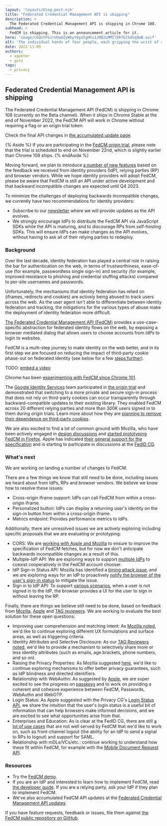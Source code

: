 ```yaml
---
layout: 'layouts/blog-post.njk'
title: "Federated Credential Management API is shipping"
description: >
  The Federated Credential Management API is shipping in Chrome 108.
subhead: >
  FedCM is shipping. This is an announcement article for it.
hero: 'image/cGQxYFGJrUUaUZyWhyt9yo5gHhs1/M82LMMIlER7E25dSqQwB.avif'
alt: 'The individual hands of four people, each gripping the wrist of another'
date: 2022-11-09
authors:
  - agektmr
  - goto
tags:
  - privacy
---
```


## Federated Credential Management API is shipping

The Federated Credential Management API (FedCM) is shipping in Chrome 108 (currently on the Beta channel). When it ships
in Chrome Stable at the end of November 2022, the FedCM API will work in Chrome without requiring a flag or an origin trial token.

Check the final API changes in [the accumulated update page](https://docs.google.com/document/u/0/d/1jmFge4GOoiR8UcHbJIfEzV7gusVv8OfHsh3wK0VvfvY/edit?resourcekey=0-UQ748omNCkSI3_xR4p11SQ).


{% Aside %} If you are participating in the [FedCM origin trial](/origintrials/#/register_trial/3977804370874990593),
please note that the trial is scheduled to end on November 22nd, which is slightly earlier than Chrome 108 ships. {% endAside %}

Moving forward, we plan to introduce [a number of new features](https://docs.google.com/document/d/1grPkCEnICF2mtdMq_EZCWCwvl6J0UJ5CbzgbQ1fJAL4/edit?resourcekey=0-gRHs8wAbeqq7ybuPLAeSvQ#heading=h.hd4vvssat3s0)
based on the feedback we received from identity providers (IdP), relying parties (RP) and browser vendors. While we hope
identity providers will adopt FedCM, please be aware that FedCM is still an API under active development and that backward incompatible
changes are expected until Q4 2023.

To minimize the challenges of deploying backwards incompatible changes, we currently have two recommendations for identity providers:

- Subscribe to our [newsletter](https://groups.google.com/g/fedcm-developer-newsletter) where we will provide updates as the API evolves.
- We strongly encourage IdPs to distribute the FedCM API via JavaScript SDKs while the API is maturing, and to discourage RPs from self-hosting SDKs. This will ensure IdPs can make changes as the API evolves, without having to ask all of their relying parties to redeploy.

### Background

Over the last decade, identity federation has played a central role in raising the bar for authentication on the web, in
terms of trustworthiness, ease-of-use (for example, passwordless single sign-in) and security (for example, improved resistance
to phishing and credential stuffing attacks) compared to per-site usernames and passwords.

Unfortunately, the mechanisms that identity federation has relied on (iframes, redirects and cookies) are actively being
abused to track users across the web. As the user agent isn't able to differentiate between identity federation and tracking,
the mitigations for the various types of abuse make the deployment of identity federation more difficult.

[The Federated Credential Management API (FedCM)](https://fedidcg.github.io/FedCM/) provides a use-case-specific abstraction
for federated identity flows on the web, by exposing a browser mediated dialog that allows users to choose accounts from IdPs
to login to websites.

FedCM is a multi-step journey to make identity on the web better, and in its first step we are focused on reducing the impact
of third-party cookie phase-out on federated identity (see below for a few [steps further](https://docs.google.com/document/d/1grPkCEnICF2mtdMq_EZCWCwvl6J0UJ5CbzgbQ1fJAL4/edit?resourcekey=0-gRHs8wAbeqq7ybuPLAeSvQ#heading=h.hd4vvssat3s0)).

TODO: [embed a video](https://photos.app.goo.gl/fDgnzSd1MVWqQc58A)

Chrome has been [experimenting with FedCM since Chrome 101](/blog/fedcm-origin-trial/).

The [Google Identity Services](https://developers.google.com/identity/gsi/web/guides/overview) team participated in
[the origin trial](/docs/web-platform/origin-trials/) and demonstrated that switching to a
more private and secure sign-in process that does not rely on third-party cookies can occur transparently through backward-compatible
updates to their existing library. They enabled FedCM across 20 different relying parties and more than 300K users signed in to
them during origin trials. Learn more about how they are [planning to remove their dependence on third-party cookies](https://developers.google.com/identity/gsi/web/guides/supported-browsers#third-party_cookies).

We are also excited to find a lot of common ground with Mozilla, who have been actively engaged in
[design discussions](https://github.com/fedidcg/FedCM/issues) and [started prototyping FedCM in Firefox](https://bugzilla.mozilla.org/show_bug.cgi?id=1782066).
Apple has indicated [their general support for the specification](https://lists.webkit.org/pipermail/webkit-dev/2022-March/032162.html) and is
starting to participate in discussions at the [FedID CG](https://www.w3.org/community/fed-id/).

### What's next

We are working on landing a number of changes to FedCM.

There are a few things we know that still need to be done, including issues we heard about from IdPs, RPs and browser vendors.
We believe we know how to resolve these issues:

- Cross-origin iframe support: IdPs can call FedCM from within a cross-origin iframe.
- Personalized button: IdPs can display a returning user's identity on the sign-in button from within a cross-origin iframe.
- Metrics endpoint: Provides performance metrics to IdPs.

Additionally, there are unresolved issues we are actively exploring including specific proposals that we are evaluating or prototyping:

- CORS: We are [working with Apple and Mozilla](https://github.com/fedidcg/FedCM/issues/320) to ensure to improve the specification of FedCM fetches, but for now we don't anticipate backwards incompatible changes as a result of this.
- Multiple-IdP API: We are exploring ways to support [multiple IdPs](https://github.com/fedidcg/FedCM/issues/319) to coexist cooperatively in the FedCM account chooser.
- IdP Sign-in Status API: Mozilla has identified a [timing attack issue](https://github.com/fedidcg/FedCM/issues/230), and we are exploring ways for an IdP to proactively [notify the browser of the user's sign-in status](https://fedidcg.github.io/FedCM/#the-idp-sign-in-status-api) to mitigate the issue.
- Sign in to IdP API: To support [various scenarios](https://github.com/fedidcg/FedCM/issues/348), when a user is not signed in to the IdP, the browser provides a UI for the user to sign in without leaving the RP.

Finally, there are things we believe still need to be done, based on feedback from [Mozilla](https://github.com/mozilla/standards-positions/issues/618#issuecomment-1221964677), [Apple](https://lists.webkit.org/pipermail/webkit-dev/2022-March/032162.html) and [TAG reviewers](https://github.com/w3ctag/design-reviews/issues/718#issue-1165654549). We are working to evaluate the best solution for these open questions:

-   Improving user comprehension and matching intent: As [Mozilla noted](https://github.com/mozilla/standards-positions/issues/618#issuecomment-1221964677), we'd like to continue exploring different UX formulations and surface areas, as well as triggering criteria.
-   Identity Attributes and Selective Disclosure: As our [TAG Reviewers noted](https://github.com/w3ctag/design-reviews/issues/718#issuecomment-1171733526), we'd like to provide a mechanism to selectively share more or less identity attributes (such as emails, age brackets, phone numbers, and so on).
-   Raising the Privacy Properties: As Mozilla suggested [here](https://github.com/mozilla/standards-positions/issues/618#issuecomment-1221964677), we'd like to continue exploring  mechanisms to offer better privacy guarantees, such as IdP blindness and directed identifiers.
-   Relationship with WebAuthn: As suggested by [Apple](https://lists.webkit.org/pipermail/webkit-dev/2022-March/032162.html), we are super excited to see the progress on [passkeys](http://goo.gle/passkeys) and to work on providing a coherent and cohesive experience between FedCM, Passwords, WebAuthn and WebOTP.
-   Login Status: As Apple suggested with the Privacy CG's [Login Status API](https://github.com/privacycg/is-logged-in), we share the intuition that the user's login status is a useful bit of information that can help browsers make informed decisions, and we are excited to see what opportunities arise from that.
-   Enterprises and Education: As is clear at the FedID CG, there are still [a lot of use cases](https://github.com/fedidcg/use-case-library/blob/main/decision_tree_flows/login/Federated%20Login%20OIDC%20Oauth2%20Auth%20Code%20Flow.png) that are not well served by FedCM that we'd like to work on, such as front-channel logout (the ability for an IdP to send a signal to RPs to logout) and support for SAML.
-   Relationship with mDLs/VCs/etc.: continue working to understand how these fit within FedCM, for example with the [Mobile Document Request API](https://github.com/WICG/mobile-document-request-api).

### Resources

-   Try the [FedCM demo](https://fedcm-rp-demo.glitch.me/).
-   If you are an IdP and interested to learn how to implement FedCM, read [the developer guide](/docs/privacy-sandbox/fedcm/). If you are a relying party, ask your IdP if they plan to implement FedCM.
-   We've also accumulated FedCM API updates at the [Federated Credential Management API updates](/docs/privacy-sandbox/fedcm-updates/).

If you have feature requests, feedback or issues, file them against [the FedCM public repository on GitHub](https://github.com/fedidcg/FedCM/).
